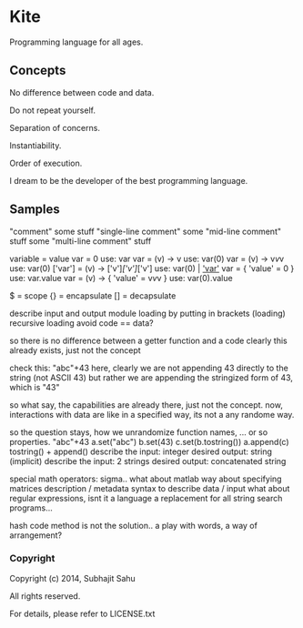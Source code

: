 Kite
====

Programming language for all ages.



Concepts
--------

No difference between code and data.

Do not repeat yourself.

Separation of concerns.

Instantiability.

Order of execution.

I dream to be the developer of the best programming language.





Samples
-------
"comment"
some stuff "single-line comment"
some "mid-line comment" stuff
some "multi-line
comment" stuff

variable = value
var = 0
use: var
var = (v) -> v
use: var(0)
var = (v) -> v*v*v
use: var(0)
['var'] = (v) -> ['v']*['v']*['v']
use: var(0) | ['var'](0)
var = {
	'value' = 0
}
use: var.value
var = (v) -> {
	'value' = v*v*v
}
use: var(0).value

$ = scope
{} = encapsulate
[] = decapsulate

describe input and output
module loading by putting in brackets (loading)
recursive loading avoid
code == data?

so there is no difference between a getter function and a code
clearly this already exists, just not the concept

check this: "abc"+43
here, clearly we are not appending 43 directly to the string (not ASCII 43)
but rather we are appending the stringized form of 43, which is "43"

so what say, the capabilities are already there, just not the concept.
now, interactions with data are like in a specified way, its not a any randome way.

so the question stays, how we unrandomize function names, ... or so properties.
"abc"+43
a.set("abc")
b.set(43)
c.set(b.tostring())
a.append(c)
tostring() + append()
describe the input: integer
desired output: string (implicit)
describe the input: 2 strings
desired output: concatenated string

special math operators: sigma..
what about matlab way about specifying matrices
description / metadata syntax to describe data / input
what about regular expressions, isnt it a language
a replacement for all string search programs...

hash code method is not the solution..
a play with words, a way of arrangement?





### Copyright

Copyright (c) 2014, Subhajit Sahu

All rights reserved.

  
For details, please refer to LICENSE.txt



